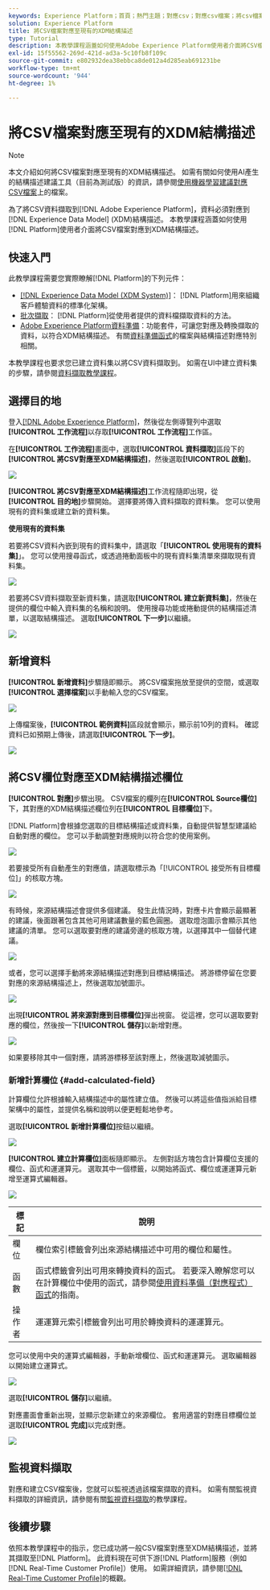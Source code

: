 ```yaml
---
keywords: Experience Platform；首頁；熱門主題；對應csv；對應csv檔案；將csv檔案對應至xdm；將csv對應至xdm；ui指南；
solution: Experience Platform
title: 將CSV檔案對應至現有的XDM結構描述
type: Tutorial
description: 本教學課程涵蓋如何使用Adobe Experience Platform使用者介面將CSV檔案對應至現有的XDM結構描述。
exl-id: 15f55562-269d-421d-ad3a-5c10fb8f109c
source-git-commit: e802932dea38ebbca8de012a4d285eab691231be
workflow-type: tm+mt
source-wordcount: '944'
ht-degree: 1%

---
```


# 將CSV檔案對應至現有的XDM結構描述

>[!NOTE]
>
>本文介紹如何將CSV檔案對應至現有的XDM結構描述。 如需有關如何使用AI產生的結構描述建議工具（目前為測試版）的資訊，請參閱[使用機器學習建議對應CSV檔案](./recommendations.md)上的檔案。

為了將CSV資料擷取到[!DNL Adobe Experience Platform]，資料必須對應到[!DNL Experience Data Model] (XDM)結構描述。 本教學課程涵蓋如何使用[!DNL Platform]使用者介面將CSV檔案對應到XDM結構描述。

## 快速入門

此教學課程需要您實際瞭解[!DNL Platform]的下列元件：

- [[!DNL Experience Data Model (XDM System)]](../../../xdm/home.md)： [!DNL Platform]用來組織客戶體驗資料的標準化架構。
- [批次擷取](../../batch-ingestion/overview.md)： [!DNL Platform]從使用者提供的資料檔擷取資料的方法。
- [Adobe Experience Platform資料準備](../../batch-ingestion/overview.md)：功能套件，可讓您對應及轉換擷取的資料，以符合XDM結構描述。 有關[資料準備函式](../../../data-prep/functions.md)的檔案與結構描述對應特別相關。

本教學課程也要求您已建立資料集以將CSV資料擷取到。 如需在UI中建立資料集的步驟，請參閱[資料擷取教學課程](../ingest-batch-data.md)。

## 選擇目的地

登入[[!DNL Adobe Experience Platform]](https://platform.adobe.com)，然後從左側導覽列中選取&#x200B;**[!UICONTROL 工作流程]**&#x200B;以存取&#x200B;**[!UICONTROL 工作流程]**&#x200B;工作區。

在&#x200B;**[!UICONTROL 工作流程]**&#x200B;畫面中，選取&#x200B;**[!UICONTROL 資料擷取]**&#x200B;區段下的&#x200B;**[!UICONTROL 將CSV對應至XDM結構描述]**，然後選取&#x200B;**[!UICONTROL 啟動]**。

![](../../images/tutorials/map-a-csv-file/workflows.png)

**[!UICONTROL 將CSV對應至XDM結構描述]**&#x200B;工作流程隨即出現，從&#x200B;**[!UICONTROL 目的地]**&#x200B;步驟開始。 選擇要將傳入資料擷取的資料集。 您可以使用現有的資料集或建立新的資料集。

**使用現有的資料集**

若要將CSV資料內嵌到現有的資料集中，請選取「**[!UICONTROL 使用現有的資料集]**」。 您可以使用搜尋函式，或透過捲動面板中的現有資料集清單來擷取現有資料集。

![](../../images/tutorials/map-a-csv-file/use-existing-dataset.png)

若要將CSV資料擷取至新資料集，請選取&#x200B;**[!UICONTROL 建立新資料集]**，然後在提供的欄位中輸入資料集的名稱和說明。 使用搜尋功能或捲動提供的結構描述清單，以選取結構描述。 選取&#x200B;**[!UICONTROL 下一步]**&#x200B;以繼續。

![](../../images/tutorials/map-a-csv-file/create-new-dataset.png)

## 新增資料

**[!UICONTROL 新增資料]**&#x200B;步驟隨即顯示。 將CSV檔案拖放至提供的空間，或選取&#x200B;**[!UICONTROL 選擇檔案]**&#x200B;以手動輸入您的CSV檔案。

![](../../images/tutorials/map-a-csv-file/add-data.png)

上傳檔案後，**[!UICONTROL 範例資料]**&#x200B;區段就會顯示，顯示前10列的資料。 確認資料已如預期上傳後，請選取&#x200B;**[!UICONTROL 下一步]**。

![](../../images/tutorials/map-a-csv-file/sample-data.png)

## 將CSV欄位對應至XDM結構描述欄位

**[!UICONTROL 對應]**&#x200B;步驟出現。 CSV檔案的欄列在&#x200B;**[!UICONTROL Source欄位]**&#x200B;下，其對應的XDM結構描述欄位列在&#x200B;**[!UICONTROL 目標欄位]**&#x200B;下。

[!DNL Platform]會根據您選取的目標結構描述或資料集，自動提供智慧型建議給自動對應的欄位。 您可以手動調整對應規則以符合您的使用案例。

![](../../images/tutorials/map-a-csv-file/mapping-with-suggestions.png)

若要接受所有自動產生的對應值，請選取標示為「[!UICONTROL 接受所有目標欄位]」的核取方塊。

![](../../images/tutorials/map-a-csv-file/filled-mapping-with-suggestions.png)

有時候，來源結構描述會提供多個建議。 發生此情況時，對應卡片會顯示最顯著的建議，後面跟著包含其他可用建議數量的藍色圓圈。 選取燈泡圖示會顯示其他建議的清單。 您可以選取要對應的建議旁邊的核取方塊，以選擇其中一個替代建議。

![](../../images/tutorials/map-a-csv-file/multiple-recommendations.png)

或者，您可以選擇手動將來源結構描述對應到目標結構描述。 將游標停留在您要對應的來源結構描述上，然後選取加號圖示。

![](../../images/tutorials/map-a-csv-file/mapping-with-suggestions-and-buttons.png)

出現&#x200B;**[!UICONTROL 將來源對應到目標欄位]**&#x200B;彈出視窗。 從這裡，您可以選取要對應的欄位，然後按一下&#x200B;**[!UICONTROL 儲存]**&#x200B;以新增對應。

![](../../images/tutorials/map-a-csv-file/manual-mapping.png)

如果要移除其中一個對應，請將游標移至該對應上，然後選取減號圖示。

### 新增計算欄位 {#add-calculated-field}

計算欄位允許根據輸入結構描述中的屬性建立值。 然後可以將這些值指派給目標架構中的屬性，並提供名稱和說明以便更輕鬆地參考。

選取&#x200B;**[!UICONTROL 新增計算欄位]**&#x200B;按鈕以繼續。

![](../../images/tutorials/map-a-csv-file/add-calculated-field.png)

**[!UICONTROL 建立計算欄位]**&#x200B;面板隨即顯示。 左側對話方塊包含計算欄位支援的欄位、函式和運運算元。 選取其中一個標籤，以開始將函式、欄位或運運算元新增至運算式編輯器。

![](../../images/tutorials/map-a-csv-file/create-calculated-fields.png)

| 標記 | 說明 |
| --------- | ----------- |
| 欄位 | 欄位索引標籤會列出來源結構描述中可用的欄位和屬性。 |
| 函數 | 函式標籤會列出可用來轉換資料的函式。 若要深入瞭解您可以在計算欄位中使用的函式，請參閱[使用資料準備（對應程式）函式](../../../data-prep/functions.md)的指南。 |
| 操作者 | 運運算元索引標籤會列出可用於轉換資料的運運算元。 |

您可以使用中央的運算式編輯器，手動新增欄位、函式和運運算元。 選取編輯器以開始建立運算式。

![](../../images/tutorials/map-a-csv-file/create-calculated-field.png)

選取&#x200B;**[!UICONTROL 儲存]**&#x200B;以繼續。

對應畫面會重新出現，並顯示您新建立的來源欄位。 套用適當的對應目標欄位並選取&#x200B;**[!UICONTROL 完成]**&#x200B;以完成對應。

![](../../images/tutorials/map-a-csv-file/new-calculated-field.png)

## 監視資料擷取

對應和建立CSV檔案後，您就可以監視透過該檔案擷取的資料。 如需有關監視資料擷取的詳細資訊，請參閱有關[監視資料擷取](../../../ingestion/quality/monitor-data-ingestion.md)的教學課程。

## 後續步驟

依照本教學課程中的指示，您已成功將一般CSV檔案對應至XDM結構描述，並將其擷取至[!DNL Platform]。 此資料現在可供下游[!DNL Platform]服務（例如[!DNL Real-Time Customer Profile]）使用。 如需詳細資訊，請參閱[[!DNL Real-Time Customer Profile]](../../../profile/home.md)的概觀。
